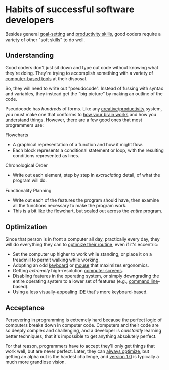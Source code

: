 
# Habits of successful software developers

Besides general [goal-setting](success-3_goals.md) and [productivity skills](success-4_routine.md), good coders require a variety of other "soft skills" to do well.

## Understanding

Good coders don't just sit down and type out code without knowing what they're doing. They're trying to accomplish something with a variety of [computer-based tools](https://github.com/philosaccounting/toolbox) at their disposal.

So, they will need to write out "pseudocode". Instead of fussing with syntax and variables, they instead get the "big picture" by making an outline of the code.

Pseudocode has *hundreds* of forms. Like any [creative](mind-creativity-how.md)/[productivity](success-3_goals.md) system, you must make one that conforms to [how your brain works](mind-memory.md) and how you [understand](understanding.md) things. However, there are a few good ones that most programmers use:

Flowcharts

- A graphical representation of a function and how it might flow.
- Each block represents a conditional statement or loop, with the resulting conditions represented as lines.

Chronological Order

- Write out each element, step by step in *excruciating* detail, of what the program will do.

Functionality Planning

- Write out each of the features the program should have, then examine all the functions necessary to make the program work.
- This is a bit like the flowchart, but scaled out across the *entire* program.

## Optimization

Since that person is in front a computer all day, practically every day, they will do everything they can to [optimize their routine](success-4_routine.md), even if it's eccentric:

- Set the computer up higher to work while standing, or place it on a treadmill to permit walking while working.
- Adopting an odd [keyboard](computers-keyboard.md) or [mouse](computers-mouse.md) that maximizes ergonomics.
- Getting *extremely* high-resolution [computer screens](engineering-screen.md).
- Disabling features in the operating system, or simply downgrading the entire operating system to a lower set of features (e.g., [command line](computers-cli.md)-based).
- Using a less visually-appealing [IDE](computers-software-ide.md) that's more keyboard-based.

## Acceptance

Persevering in programming is extremely hard because the perfect logic of computers breaks down in computer code. Computers and their code are so deeply complex and challenging, and a developer is *constantly* learning better techniques, that it's impossible to get anything absolutely perfect.

For that reason, programmers have to accept they'll only get things that work well, but are never perfect. Later, they can [always optimize](computers-software-redesign.md), but getting an alpha out is the hardest challenge, and [version 1.0](computers-software-versionctrl.md) is typically a much more grandiose vision.